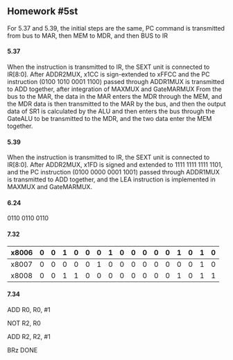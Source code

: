 ## Homework #5st

For 5.37 and 5.39, the initial steps are the same, PC command is transmitted from bus to MAR, then MEM to MDR, and then BUS to IR

#### 5.37

When the instruction is transmitted to IR, the SEXT unit is connected to IR[8:0]. After ADDR2MUX, x1CC is sign-extended to xFFCC and the PC instruction (0100 1010 0001 1100) passed through ADDR1MUX is transmitted to ADD together, after integration of MAXMUX and GateMARMUX From the bus to the MAR, the data in the MAR enters the MDR through the MEM, and the MDR data is then transmitted to the MAR by the bus, and then the output data of SR1 is calculated by the ALU and then enters the bus through the GateALU to be transmitted to the MDR, and the two data enter the MEM together.

#### 5.39

When the instruction is transmitted to IR, the SEXT unit is connected to IR[8:0]. After ADDR2MUX, x1FD is signed and extended to 1111 1111 1111 1101, and the PC instruction (0100 0000 0001 1001) passed through ADDR1MUX is transmitted to ADD together, and the LEA instruction is implemented in MAXMUX and GateMARMUX.

#### 6.24

0110 0110 0110

#### 7.32

| x8006 | 0    | 0    | 1    | 0    | 0    | 0    | 1    | 0    | 0    | 0    | 0    | 0    | 1    | 0    | 1    | 0    |
| ----- | ---- | ---- | ---- | ---- | ---- | ---- | ---- | ---- | ---- | ---- | ---- | ---- | ---- | ---- | ---- | ---- |
| x8007 | 0    | 0    | 0    | 0    | 0    | 1    | 0    | 0    | 0    | 0    | 0    | 0    | 0    | 0    | 1    | 0    |
| x8008 | 0    | 0    | 1    | 1    | 0    | 0    | 0    | 0    | 0    | 0    | 0    | 0    | 1    | 0    | 1    | 1    |

#### 7.34

ADD R0, R0, #1

NOT R2, R0

ADD R2, R2, #1

BRz DONE